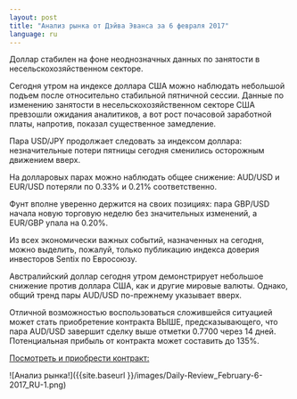 ```yaml
---
layout: post
title: "Анализ рынка от Дэйва Эванса за 6 февраля 2017"
language: ru
---
```

Доллар стабилен на фоне неоднозначных данных по занятости в несельскохозяйственном секторе.

Сегодня утром на индексе доллара США можно наблюдать небольшой подъем после относительно стабильной пятничной сессии. Данные по изменению занятости в несельскохозяйственном секторе США превзошли ожидания аналитиков, а вот рост почасовой заработной платы, напротив, показал существенное замедление.

Пара USD/JPY продолжает следовать за индексом доллара: незначительные потери пятницы сегодня сменились осторожным движением вверх. 

На долларовых парах можно наблюдать общее снижение: AUD/USD и EUR/USD потеряли по 0.33% и 0.21% соответственно. 

Фунт вполне уверенно держится на своих позициях: пара GBP/USD начала новую торговую неделю без  значительных изменений, а EUR/GBP упала на 0.20%.

Из всех экономически важных событий, назначенных на сегодня, можно выделить, пожалуй, только публикацию индекса доверия инвесторов Sentix по Евросоюзу.

Австралийский доллар сегодня утром демонстрирует небольшое снижение против доллара США, как и другие мировые валюты. Однако, общий тренд пары AUD/USD по-прежнему указывает вверх.

Отличной возможностью воспользоваться сложившейся ситуацией может стать приобретение контракта ВЫШЕ, предсказывающего, что пара AUD/USD завершит сделку выше отметки 0.7700 через 14 дней. Потенциальная прибыль от контракта может составить до 135%.

<a href="http://record.binary.com/_bivVDfg8lHux76XffYA0JmNd7ZgqdRLk/1/?market=forex&amp;underlying=frxAUDUSD&amp;formname=higherlower&amp;duration_amount=14&amp;duration_units=d&amp;amount=10&amp;amount_type=payout&amp;expiry_type=duration&amp;barrier=0.7700&amp;s=1&amp;t=VQeuyKJNN3jIq0yo9sx89J0co5lt24DG" target="_blank">Посмотреть и приобрести контракт:</a>


![Анализ рынка!]({{site.baseurl }}/images/Daily-Review_February-6-2017_RU-1.png)
